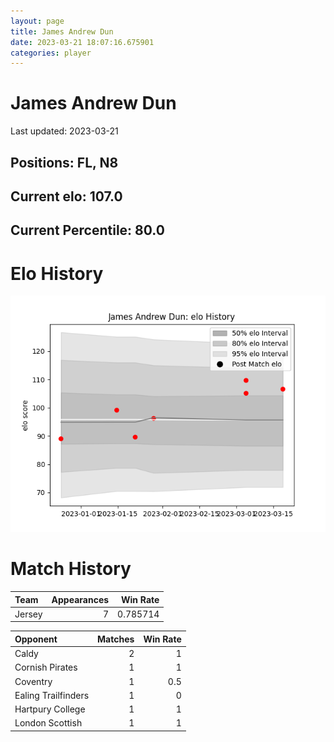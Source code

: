 ```yaml
---  
layout: page  
title: James Andrew Dun  
date: 2023-03-21 18:07:16.675901  
categories: player  
---
```

# James Andrew Dun


Last updated: 2023-03-21
## Positions: FL, N8

## Current elo: 107.0

## Current Percentile: 80.0

# Elo History


![elo history](history_JamesAndrewDun.png)
# Match History


| Team   |   Appearances |   Win Rate |
|:-------|--------------:|-----------:|
| Jersey |             7 |   0.785714 |

| Opponent            |   Matches |   Win Rate |
|:--------------------|----------:|-----------:|
| Caldy               |         2 |        1   |
| Cornish Pirates     |         1 |        1   |
| Coventry            |         1 |        0.5 |
| Ealing Trailfinders |         1 |        0   |
| Hartpury College    |         1 |        1   |
| London Scottish     |         1 |        1   |